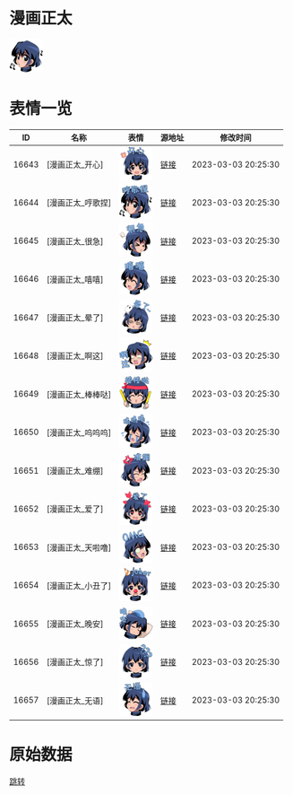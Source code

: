 # 漫画正太

<img src="./cover.png" height="60" alt="cover" />

# 表情一览

|ID|名称|表情|源地址|修改时间|
|----|----|----|----|----|
|16643|[漫画正太_开心]|<img src="./pic/016643_%5B漫画正太_开心%5D.png" height="60" alt="开心"/>|[链接](https://i0.hdslb.com/bfs/garb/696d5d33c3b5a78078ebc8bfcc5fb5d2cd8aff3b.png)|2023-03-03 20:25:30|
|16644|[漫画正太_哼歌捏]|<img src="./pic/016644_%5B漫画正太_哼歌捏%5D.png" height="60" alt="哼歌捏"/>|[链接](https://i0.hdslb.com/bfs/garb/a22ab6407426d27db018e6a9d1d1baebf7c43646.png)|2023-03-03 20:25:30|
|16645|[漫画正太_很急]|<img src="./pic/016645_%5B漫画正太_很急%5D.png" height="60" alt="很急"/>|[链接](https://i0.hdslb.com/bfs/garb/ec93ae427f82e2969e765a8620d4923908749f67.png)|2023-03-03 20:25:30|
|16646|[漫画正太_嘻嘻]|<img src="./pic/016646_%5B漫画正太_嘻嘻%5D.png" height="60" alt="嘻嘻"/>|[链接](https://i0.hdslb.com/bfs/garb/9c8daafe7d815ef74f33976b525fd591b3042d72.png)|2023-03-03 20:25:30|
|16647|[漫画正太_晕了]|<img src="./pic/016647_%5B漫画正太_晕了%5D.png" height="60" alt="晕了"/>|[链接](https://i0.hdslb.com/bfs/garb/3850577409323ab05ef02d9203050dc6cfc13b8f.png)|2023-03-03 20:25:30|
|16648|[漫画正太_啊这]|<img src="./pic/016648_%5B漫画正太_啊这%5D.png" height="60" alt="啊这"/>|[链接](https://i0.hdslb.com/bfs/garb/293ee646d624d72ac4acbdab07ae5d62a0ad6a7f.png)|2023-03-03 20:25:30|
|16649|[漫画正太_棒棒哒]|<img src="./pic/016649_%5B漫画正太_棒棒哒%5D.png" height="60" alt="棒棒哒"/>|[链接](https://i0.hdslb.com/bfs/garb/91b2f18caa2d86c647cadcd763fa60da9a272037.png)|2023-03-03 20:25:30|
|16650|[漫画正太_呜呜呜]|<img src="./pic/016650_%5B漫画正太_呜呜呜%5D.png" height="60" alt="呜呜呜"/>|[链接](https://i0.hdslb.com/bfs/garb/0ebfe42b258a18f16391b11b6dfefeab859649a2.png)|2023-03-03 20:25:30|
|16651|[漫画正太_难绷]|<img src="./pic/016651_%5B漫画正太_难绷%5D.png" height="60" alt="难绷"/>|[链接](https://i0.hdslb.com/bfs/garb/39da09bff1ee497a4b9f66c95a9b94571bc24200.png)|2023-03-03 20:25:30|
|16652|[漫画正太_爱了]|<img src="./pic/016652_%5B漫画正太_爱了%5D.png" height="60" alt="爱了"/>|[链接](https://i0.hdslb.com/bfs/garb/8d1f68f8d9bc08341f434b7b0ee01b76b6920ade.png)|2023-03-03 20:25:30|
|16653|[漫画正太_天啦噜]|<img src="./pic/016653_%5B漫画正太_天啦噜%5D.png" height="60" alt="天啦噜"/>|[链接](https://i0.hdslb.com/bfs/garb/2e655458283128c6b2d811fb33e8d8bd8dcf5158.png)|2023-03-03 20:25:30|
|16654|[漫画正太_小丑了]|<img src="./pic/016654_%5B漫画正太_小丑了%5D.png" height="60" alt="小丑了"/>|[链接](https://i0.hdslb.com/bfs/garb/1d63032d81723e1bf8cbf0f79eaf7cd3b50620d4.png)|2023-03-03 20:25:30|
|16655|[漫画正太_晚安]|<img src="./pic/016655_%5B漫画正太_晚安%5D.png" height="60" alt="晚安"/>|[链接](https://i0.hdslb.com/bfs/garb/58816e97cb3f3e89c1775a5b58fa2e953ccad5a8.png)|2023-03-03 20:25:30|
|16656|[漫画正太_惊了]|<img src="./pic/016656_%5B漫画正太_惊了%5D.png" height="60" alt="惊了"/>|[链接](https://i0.hdslb.com/bfs/garb/07572394a9ff1e9dfddd2ea2f61e59f7218557a0.png)|2023-03-03 20:25:30|
|16657|[漫画正太_无语]|<img src="./pic/016657_%5B漫画正太_无语%5D.png" height="60" alt="无语"/>|[链接](https://i0.hdslb.com/bfs/garb/f3758ecc97b1b62a8f5c8b25dc2e0356603e2b72.png)|2023-03-03 20:25:30|

# 原始数据

[跳转](./raw.json)

